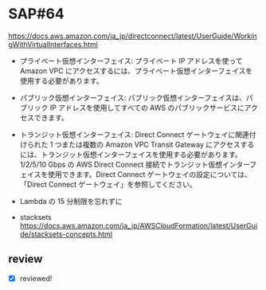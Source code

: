 # SAP#64

https://docs.aws.amazon.com/ja_jp/directconnect/latest/UserGuide/WorkingWithVirtualInterfaces.html

- プライベート仮想インターフェイス: プライベート IP アドレスを使って Amazon VPC にアクセスするには、プライベート仮想インターフェイスを使用する必要があります。

- パブリック仮想インターフェイス: パブリック仮想インターフェイスは、パブリック IP アドレスを使用してすべての AWS のパブリックサービスにアクセスできます。

- トランジット仮想インターフェイス: Direct Connect ゲートウェイに関連付けられた 1 つまたは複数の Amazon VPC Transit Gateway にアクセスするには、トランジット仮想インターフェイスを使用する必要があります。1/2/5/10 Gbps の AWS Direct Connect 接続でトランジット仮想インターフェイスを使用できます。Direct Connect ゲートウェイの設定については、「Direct Connect ゲートウェイ」を参照してください。

- Lambda の 15 分制限を忘れずに

- stacksets https://docs.aws.amazon.com/ja_jp/AWSCloudFormation/latest/UserGuide/stacksets-concepts.html

## review

- [x] reviewed!
